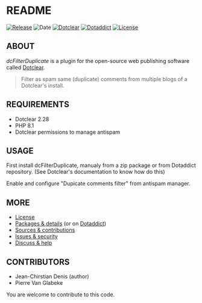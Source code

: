 # README

[![Release](https://img.shields.io/github/v/release/jcdenis/dcFilterDuplicate?color=lightblue)](https://github.com/JcDenis/dcFilterDuplicate/releases)
![Date](https://img.shields.io/github/release-date/jcdenis/dcFilterDuplicate?color=red)
[![Dotclear](https://img.shields.io/badge/dotclear-v2.33-137bbb.svg)](https://fr.dotclear.org/download)
[![Dotaddict](https://img.shields.io/badge/dotaddict-official-9ac123.svg)](https://plugins.dotaddict.org/dc2/details/dcFilterDuplicate)
[![License](https://img.shields.io/github/license/jcdenis/dcFilterDuplicate?color=white)](https://github.com/JcDenis/dcFilterDuplicate/src/branch/master/LICENSE)

## ABOUT

_dcFilterDuplicate_ is a plugin for the open-source web publishing software called [Dotclear](https://www.dotclear.org).

> Filter as spam same (duplicate) comments from multiple blogs of a Dotclear's install.

## REQUIREMENTS

* Dotclear 2.28
* PHP 8.1
* Dotclear permissions to manage antispam

## USAGE

First install dcFilterDuplicate, manualy from a zip package or from 
Dotaddict repository. (See Dotclear's documentation to know how do this)

Enable and configure "Dupicate comments filter" from antispam manager.

## MORE

* [License](https://github.com/JcDenis/dcFilterDuplicate/src/branch/master/LICENSE)
* [Packages & details](https://github.com/JcDenis/dcFilterDuplicate/releases) (or on [Dotaddict](https://plugins.dotaddict.org/dc2/details/dcFilterDuplicate))
* [Sources & contributions](https://github.com/JcDenis/dcFilterDuplicate)
* [Issues & security](https://github.com/JcDenis/dcFilterDuplicate/issues)
* [Discuss & help](https://forum.dotclear.org/viewtopic.php?id=40605)

## CONTRIBUTORS

* Jean-Chirstian Denis (author)
* Pierre Van Glabeke

You are welcome to contribute to this code.
